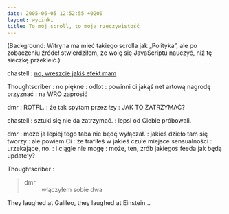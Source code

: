 ```yaml
---
date: 2005-06-05 12:52:55 +0200
layout: wycinki
title: To mój scroll, to moja rzeczywistość
---
```


(Background: Witryna ma mieć takiego scrolla jak „Polityka”, ale po zobaczeniu źródeł stwierdziłem, że wolę się JavaScriptu nauczyć, niż tę sieczkę przekleić.)

chastell
: [no, wreszcie jakiś efekt mam](wycinki/scroll.html 'to tylko takie poletko doświadczalne')

Thoughtscriber
: no piękne
: odlot
: powinni ci jakąś net artową nagrodę przyznać
: na WRO zaprosić

dmr
: ROTFL.
: że tak spytam przez łzy
: JAK TO ZATRZYMAĆ?

chastell
: sztuki się nie da zatrzymać.
: lepsi od Ciebie próbowali.

dmr
: może ja lepiej tego taba nie będę wyłączał.
: jakieś dzieło tam się tworzy
: ale powiem Ci
: że trafiłeś w jakieś czułe miejsce sensualności
: urzekające, no.
: i ciągle nie mogę
: może, ten, zrób jakiegoś feeda jak będą update’y?

Thoughtscriber
: <blockquote><dl><dt>dmr</dt><dd>włączyłem sobie dwa</dd></dl></blockquote>

They laughed at Galileo, they laughed at Einstein…
